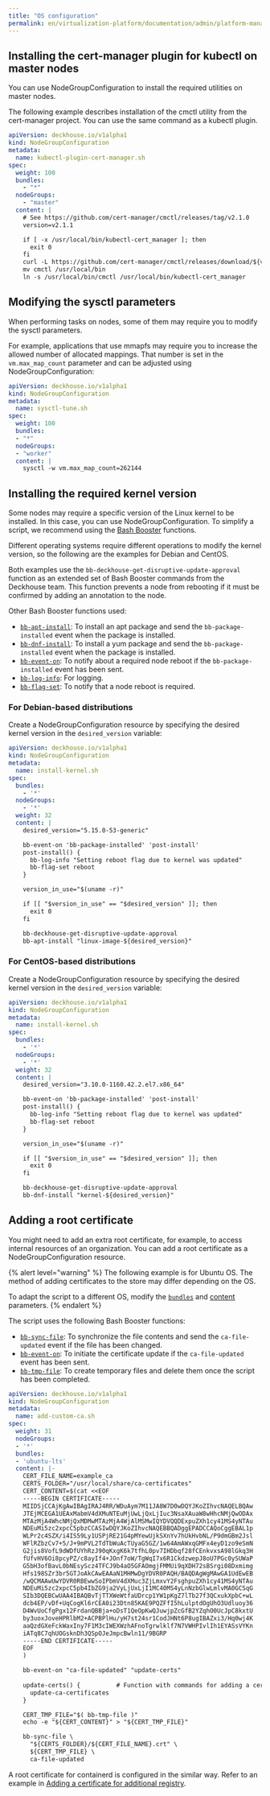 ```yaml
---
title: "OS configuration"
permalink: en/virtualization-platform/documentation/admin/platform-management/node-management/os.html
---
```


## Installing the cert-manager plugin for kubectl on master nodes

You can use NodeGroupConfiguration to install the required utilities on master nodes.

The following example describes installation of the cmctl utility from the cert-manager project.
You can use the same command as a kubectl plugin.

```yaml
apiVersion: deckhouse.io/v1alpha1
kind: NodeGroupConfiguration
metadata:
  name: kubectl-plugin-cert-manager.sh
spec:
  weight: 100
  bundles:
    - "*"
  nodeGroups:
    - "master"
  content: |
    # See https://github.com/cert-manager/cmctl/releases/tag/v2.1.0
    version=v2.1.1

    if [ -x /usr/local/bin/kubectl-cert_manager ]; then
      exit 0
    fi
    curl -L https://github.com/cert-manager/cmctl/releases/download/${version}/cmctl_linux_amd64.tar.gz -o - | tar zxf - cmctl
    mv cmctl /usr/local/bin
    ln -s /usr/local/bin/cmctl /usr/local/bin/kubectl-cert_manager
```

## Modifying the sysctl parameters

When performing tasks on nodes, some of them may require you to modify the sysctl parameters.

For example, applications that use mmapfs may require you to increase the allowed number of allocated mappings.
That number is set in the `vm.max_map_count` parameter and can be adjusted using NodeGroupConfiguration:

```yaml
apiVersion: deckhouse.io/v1alpha1
kind: NodeGroupConfiguration
metadata:
  name: sysctl-tune.sh
spec:
  weight: 100
  bundles:
  - "*"
  nodeGroups:
  - "worker"
  content: |
    sysctl -w vm.max_map_count=262144
```

## Installing the required kernel version

Some nodes may require a specific version of the Linux kernel to be installed.
In this case, you can use NodeGroupConfiguration.
To simplify a script, we recommend using the [Bash Booster](http://www.bashbooster.net/) functions.

Different operating systems require different operations to modify the kernel version,
so the following are the examples for Debian and CentOS.

Both examples use the `bb-deckhouse-get-disruptive-update-approval` function
as an extended set of Bash Booster commands from the Deckhouse team.
This function prevents a node from rebooting if it must be confirmed by adding an annotation to the node.

Other Bash Booster functions used:

- [`bb-apt-install`](http://www.bashbooster.net/#apt): To install an apt package and send the `bb-package-installed` event when the package is installed.
- [`bb-dnf-install`](http://www.bashbooster.net/#yum): To install a yum package and send the `bb-package-installed` event when the package is installed.
- [`bb-event-on`](http://www.bashbooster.net/#event): To notify about a required node reboot if the `bb-package-installed` event has been sent.
- [`bb-log-info`](http://www.bashbooster.net/#log): For logging.
- [`bb-flag-set`](http://www.bashbooster.net/#flag): To notify that a node reboot is required.

### For Debian-based distributions

Create a NodeGroupConfiguration resource by specifying the desired kernel version in the `desired_version` variable:

```yaml
apiVersion: deckhouse.io/v1alpha1
kind: NodeGroupConfiguration
metadata:
  name: install-kernel.sh
spec:
  bundles:
    - '*'
  nodeGroups:
    - '*'
  weight: 32
  content: |
    desired_version="5.15.0-53-generic"

    bb-event-on 'bb-package-installed' 'post-install'
    post-install() {
      bb-log-info "Setting reboot flag due to kernel was updated"
      bb-flag-set reboot
    }

    version_in_use="$(uname -r)"

    if [[ "$version_in_use" == "$desired_version" ]]; then
      exit 0
    fi

    bb-deckhouse-get-disruptive-update-approval
    bb-apt-install "linux-image-${desired_version}"
```

### For CentOS-based distributions

Create a NodeGroupConfiguration resource by specifying the desired kernel version in the `desired_version` variable:

```yaml
apiVersion: deckhouse.io/v1alpha1
kind: NodeGroupConfiguration
metadata:
  name: install-kernel.sh
spec:
  bundles:
    - '*'
  nodeGroups:
    - '*'
  weight: 32
  content: |
    desired_version="3.10.0-1160.42.2.el7.x86_64"

    bb-event-on 'bb-package-installed' 'post-install'
    post-install() {
      bb-log-info "Setting reboot flag due to kernel was updated"
      bb-flag-set reboot
    }

    version_in_use="$(uname -r)"

    if [[ "$version_in_use" == "$desired_version" ]]; then
      exit 0
    fi

    bb-deckhouse-get-disruptive-update-approval
    bb-dnf-install "kernel-${desired_version}"
```

## Adding a root certificate

<span id="adding-ca-certificate"></span>

You might need to add an extra root certificate, for example, to access internal resources of an organization.
You can add a root certificate as a NodeGroupConfiguration resource.

{% alert level="warning" %}
The following example is for Ubuntu OS.
The method of adding certificates to the store may differ depending on the OS.

To adapt the script to a different OS, modify the [`bundles`](../../../../reference/cr/nodegroupconfiguration.html#nodegroupconfiguration-v1alpha1-spec-bundles) and [content](../../../../reference/cr/nodegroupconfiguration.html#nodegroupconfiguration-v1alpha1-spec-content) parameters.
{% endalert %}

The script uses the following Bash Booster functions:

- [`bb-sync-file`](http://www.bashbooster.net/#sync): To synchronize the file contents and send the `ca-file-updated` event if the file has been changed.
- [`bb-event-on`](http://www.bashbooster.net/#event): To initiate the certificate update if the `ca-file-updated` event has been sent.
- [`bb-tmp-file`](http://www.bashbooster.net/#tmp): To create temporary files and delete them once the script has been completed.

```yaml
apiVersion: deckhouse.io/v1alpha1
kind: NodeGroupConfiguration
metadata:
  name: add-custom-ca.sh
spec:
  weight: 31
  nodeGroups:
  - '*'  
  bundles:
  - 'ubuntu-lts'
  content: |-
    CERT_FILE_NAME=example_ca
    CERTS_FOLDER="/usr/local/share/ca-certificates"
    CERT_CONTENT=$(cat <<EOF
    -----BEGIN CERTIFICATE-----
    MIIDSjCCAjKgAwIBAgIRAJ4RR/WDuAym7M11JA8W7D0wDQYJKoZIhvcNAQELBQAw
    JTEjMCEGA1UEAxMabmV4dXMuNTEuMjUwLjQxLjIuc3NsaXAuaW8wHhcNMjQwODAx
    MTAzMjA4WhcNMjQxMDMwMTAzMjA4WjAlMSMwIQYDVQQDExpuZXh1cy41MS4yNTAu
    NDEuMi5zc2xpcC5pbzCCASIwDQYJKoZIhvcNAQEBBQADggEPADCCAQoCggEBAL1p
    WLPr2c4SZX/i4IS59Ly1USPjRE21G4pMYewUjkSXnYv7hUkHvbNL/P9dmGBm2Jsl
    WFlRZbzCv7+5/J+9mPVL2TdTbWuAcTUyaG5GZ/1w64AmAWxqGMFx4eyD1zo9eSmN
    G2jis8VofL9dWDfUYhRzJ90qKxgK6k7tfhL0pv7IHDbqf28fCEnkvxsA98lGkq3H
    fUfvHV6Oi8pcyPZ/c8ayIf4+JOnf7oW/TgWqI7x6R1CkdzwepJ8oU7PGc0ySUWaP
    G5bH3ofBavL0bNEsyScz4TFCJ9b4aO5GFAOmgjFMMUi9qXDH72sBSrgi08Dxmimg
    Hfs198SZr3br5GTJoAkCAwEAAaN1MHMwDgYDVR0PAQH/BAQDAgWgMAwGA1UdEwEB
    /wQCMAAwUwYDVR0RBEwwSoIPbmV4dXMuc3ZjLmxvY2FsghpuZXh1cy41MS4yNTAu
    NDEuMi5zc2xpcC5pb4IbZG9ja2VyLjUxLjI1MC40MS4yLnNzbGlwLmlvMA0GCSqG
    SIb3DQEBCwUAA4IBAQBvTjTTXWeWtfaUDrcp1YW1pKgZ7lTb27f3QCxukXpbC+wL
    dcb4EP/vDf+UqCogKl6rCEA0i23Dtn85KAE9PQZFfI5hLulptdOgUhO3Udluoy36
    D4WvUoCfgPgx12FrdanQBBja+oDsT1QeOpKwQJuwjpZcGfB2YZqhO0UcJpC8kxtU
    by3uoxJoveHPRlbM2+ACPBPlHu/yH7st24sr1CodJHNt6P8ugIBAZxi3/Hq0wj4K
    aaQzdGXeFckWaxIny7F1M3cIWEXWzhAFnoTgrwlklf7N7VWHPIvlIh1EYASsVYKn
    iATq8C7qhUOGsknDh3QSpOJeJmpcBwln11/9BGRP
    -----END CERTIFICATE-----
    EOF
    )

    bb-event-on "ca-file-updated" "update-certs"
    
    update-certs() {          # Function with commands for adding a certificate to the store
      update-ca-certificates
    }

    CERT_TMP_FILE="$( bb-tmp-file )"
    echo -e "${CERT_CONTENT}" > "${CERT_TMP_FILE}"  

    bb-sync-file \
      "${CERTS_FOLDER}/${CERT_FILE_NAME}.crt" \
      ${CERT_TMP_FILE} \
      ca-file-updated   
```

A root certificate for containerd is configured in the similar way.
Refer to an example in [Adding a certificate for additional registry](containerd.html#adding-a-certificate-for-additional-registry).
